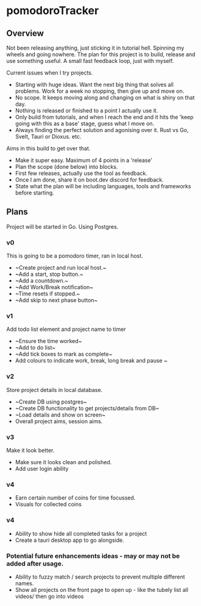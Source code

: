 # pomodoroTracker

## Overview
Not been releasing anything, just sticking it in tutorial hell. Spinning my wheels and going nowhere. 
The plan for this project is to build, release and use something useful. A small fast feedback loop, just with myself. 

Current issues when I try projects.
- Starting with huge ideas. Want the next big thing that solves all problems. Work for a week no stopping, then give up and move on. 
- No scope. It keeps moving along and changing on what is shiny on that day. 
- Nothing is released or finished to a point I actually use it. 
- Only build from tutorials, and when I reach the end and it hits the 'keep going with this as a base' stage, guess what I move on. 
- Always finding the perfect solution and agonising over it. Rust vs Go, Svelt, Tauri or Dioxus. etc.

Aims in this build to get over that. 
- Make it super easy. Maximum of 4 points in a 'release'
- Plan the scope (done below) into blocks. 
- First few releases, actually use the tool as feedback. 
- Once I am done, share it on boot.dev discord for feedback. 
- State what the plan will be including languages, tools and frameworks before starting.

## Plans 

Project will be started in Go. Using Postgres. 

### v0 
This is going to be a pomodoro timer, ran in local host. 
- ~Create project and run local host.~ 
- ~Add a start, stop button.~ 
- ~Add a countdown.~
- ~Add Work/Break notification~
- ~Time resets if stopped.~ 
- ~Add skip to next phase button~

### v1
Add todo list element and project name to timer 
- ~Ensure the time worked~
- ~Add to do list~
- ~Add tick boxes to mark as complete~
- Add colours to indicate work, break, long break and pause ~

### v2
Store project details in local database. 
- ~Create DB using postgres~
- ~Create DB functionality to get projects/details from DB~
- ~Load details and show on screen~
- Overall project aims, session aims. 

### v3 
Make it look better.
- Make sure it looks clean and polished. 
- Add user login ability 

### v4 
- Earn certain number of coins for time focussed. 
- Visuals for collected coins

### v4 
- Ability to show hide all completed tasks for a project
- Create a tauri desktop app to go alongside. 


### Potential future enhancements ideas - may or may not be added after usage. 
- Ability to fuzzy match / search projects to prevent multiple different names. 
- Show all projects on the front page to open up - like the tubely list all videos/ then go into videos
